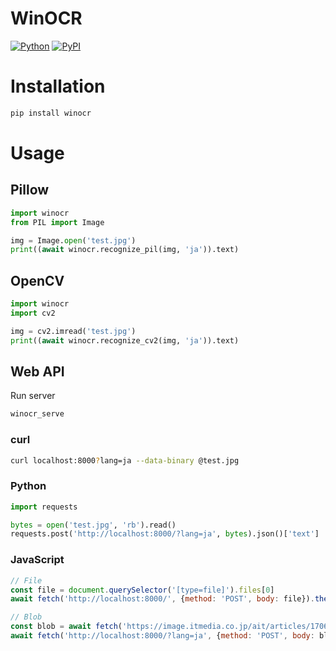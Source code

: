 # WinOCR
[![Python](https://img.shields.io/pypi/pyversions/winocr.svg?style=plastic)](https://badge.fury.io/py/winocr)
[![PyPI](https://badge.fury.io/py/winocr.svg)](https://badge.fury.io/py/winocr)

# Installation
```powershell
pip install winocr
```

# Usage
## Pillow
```python
import winocr
from PIL import Image

img = Image.open('test.jpg')
print((await winocr.recognize_pil(img, 'ja')).text)
```

## OpenCV
```python
import winocr
import cv2

img = cv2.imread('test.jpg')
print((await winocr.recognize_cv2(img, 'ja')).text)
```

## Web API
Run server
```powershell
winocr_serve
```

### curl
```bash
curl localhost:8000?lang=ja --data-binary @test.jpg
```

### Python
```python
import requests

bytes = open('test.jpg', 'rb').read()
requests.post('http://localhost:8000/?lang=ja', bytes).json()['text']
```

### JavaScript
```javascript
// File
const file = document.querySelector('[type=file]').files[0]
await fetch('http://localhost:8000/', {method: 'POST', body: file}).then(r => r.json())

// Blob
const blob = await fetch('https://image.itmedia.co.jp/ait/articles/1706/15/news015_16.jpg').then(r=>r.blob())
await fetch('http://localhost:8000/?lang=ja', {method: 'POST', body: blob}).then(r => r.json())
```
